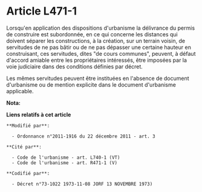 # Article L471-1

Lorsqu'en application des dispositions d'urbanisme la délivrance du permis de construire est subordonnée, en ce qui concerne
les distances qui doivent séparer les constructions, à la création, sur un terrain voisin, de servitudes de ne pas bâtir ou
de ne pas dépasser une certaine hauteur en construisant, ces servitudes, dites "de cours communes", peuvent, à défaut
d'accord amiable entre les propriétaires intéressés, être imposées par la voie judiciaire dans des conditions définies par
décret.

Les mêmes servitudes peuvent être instituées en l'absence de document d'urbanisme ou de mention explicite dans le document
d'urbanisme applicable.

**Nota:**



**Liens relatifs à cet article**

	**Modifié par**:

	  - Ordonnance n°2011-1916 du 22 décembre 2011 - art. 3

	**Cité par**:

	  - Code de l'urbanisme - art. L740-1 (VT)
	  - Code de l'urbanisme - art. R471-1 (V)

	**Codifié par**:

	  - Décret n°73-1022 1973-11-08 JORF 13 NOVEMBRE 1973)
